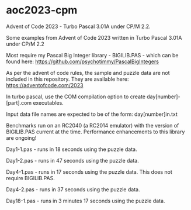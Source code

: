 # aoc2023-cpm
Advent of Code 2023 - Turbo Pascal 3.01A under CP/M 2.2.

Some examples from Advent of Code 2023 written in Turbo Pascal 3.01A under CP/M 2.2

Most require my Pascal Big Integer library - BIGILIB.PAS - which can
be found here: https://github.com/psychotimmy/PascalBigIntegers

As per the advent of code rules, the sample and puzzle data are not included in 
this repository. They are available here: https://adventofcode.com/2023

In turbo pascal, use the COM compilation option to create day[number]-[part].com executables.

Input data file names are expected to be of the form: day[number]in.txt

Benchmarks run on an RC2040 (a RC2014 emulator) with the version of BIGILIB.PAS
current at the time. Performance enhancements to this library are ongoing!

Day1-1.pas - runs in 18 seconds using the puzzle data.

Day1-2.pas - runs in 47 seconds using the puzzle data.

Day4-1.pas - runs in 17 seconds using the puzzle data. This does not require BIGILIB.PAS.

Day4-2.pas - runs in 37 seconds using the puzzle data.

Day18-1.pas - runs in 3 minutes 17 seconds using the puzzle data. 
